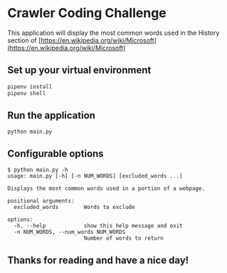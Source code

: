 # Crawler Coding Challenge

This application will display the most common words used in the History section of [https://en.wikipedia.org/wiki/Microsoft](https://en.wikipedia.org/wiki/Microsoft)

## Set up your virtual environment

```bash
pipenv install
pipenv shell
```

## Run the application

```
python main.py
```

## Configurable options

```
$ python main.py -h
usage: main.py [-h] [-n NUM_WORDS] [excluded_words ...]

Displays the most common words used in a portion of a webpage.

positional arguments:
  excluded_words        Words to exclude

options:
  -h, --help            show this help message and exit
  -n NUM_WORDS, --num_words NUM_WORDS
                        Number of words to return
```

## Thanks for reading and have a nice day!